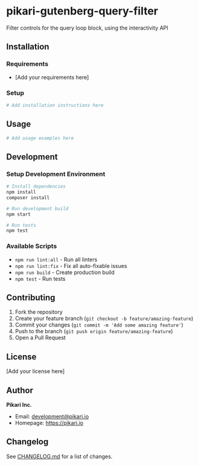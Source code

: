 # pikari-gutenberg-query-filter

Filter controls for the query loop block, using the interactivity API

## Installation

### Requirements

- [Add your requirements here]

### Setup

```bash
# Add installation instructions here
```

## Usage

```bash
# Add usage examples here
```

## Development

### Setup Development Environment

```bash
# Install dependencies
npm install
composer install

# Run development build
npm start

# Run tests
npm test
```

### Available Scripts

- `npm run lint:all` - Run all linters
- `npm run lint:fix` - Fix all auto-fixable issues
- `npm run build` - Create production build
- `npm test` - Run tests

## Contributing

1. Fork the repository
2. Create your feature branch (`git checkout -b feature/amazing-feature`)
3. Commit your changes (`git commit -m 'Add some amazing feature'`)
4. Push to the branch (`git push origin feature/amazing-feature`)
5. Open a Pull Request

## License

[Add your license here]

## Author

**Pikari Inc.**

- Email: development@pikari.io
- Homepage: <https://pikari.io>

## Changelog

See [CHANGELOG.md](CHANGELOG.md) for a list of changes.
